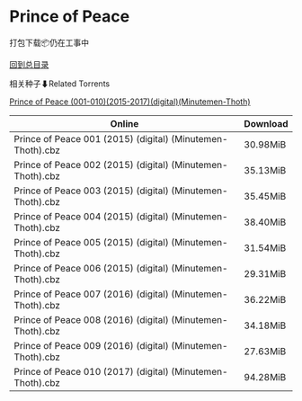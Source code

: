 # Prince of Peace

打包下载📦仍在工事中

[回到总目录](/Catalogs.md)







相关种子⬇Related Torrents

[Prince of Peace (001-010)(2015-2017)(digital)(Minutemen-Thoth)](https://github.com/alicewish/markdown/blob/master/torrent/Prince-of-Peace--001-010--2015-2017--digital--Minutemen-Thoth.md)

Online | Download
--- | ---
Prince of Peace 001 (2015) (digital) (Minutemen-Thoth).cbz | 30.98MiB
Prince of Peace 002 (2015) (digital) (Minutemen-Thoth).cbz | 35.13MiB
Prince of Peace 003 (2015) (digital) (Minutemen-Thoth).cbz | 35.45MiB
Prince of Peace 004 (2015) (digital) (Minutemen-Thoth).cbz | 38.40MiB
Prince of Peace 005 (2015) (digital) (Minutemen-Thoth).cbz | 31.54MiB
Prince of Peace 006 (2015) (digital) (Minutemen-Thoth).cbz | 29.31MiB
Prince of Peace 007 (2016) (digital) (Minutemen-Thoth).cbz | 36.22MiB
Prince of Peace 008 (2016) (digital) (Minutemen-Thoth).cbz | 34.18MiB
Prince of Peace 009 (2016) (digital) (Minutemen-Thoth).cbz | 27.63MiB
Prince of Peace 010 (2017) (digital) (Minutemen-Thoth).cbz | 94.28MiB